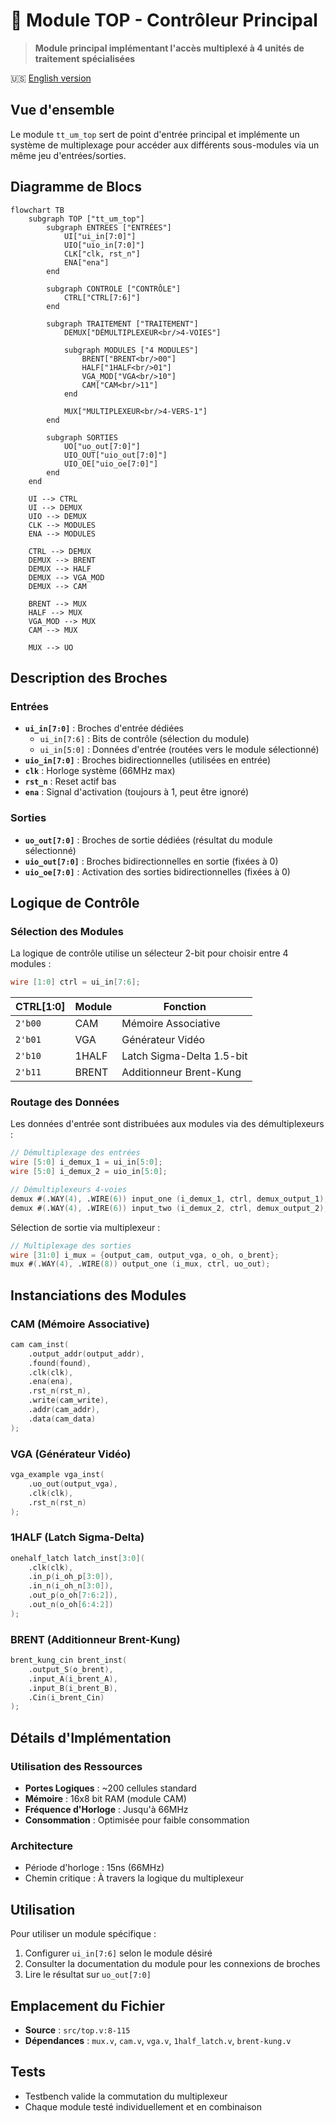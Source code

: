 # 🔀 Module TOP - Contrôleur Principal

> **Module principal implémentant l'accès multiplexé à 4 unités de traitement spécialisées**

🇺🇸 [English version](top.md)

## Vue d'ensemble

Le module `tt_um_top` sert de point d'entrée principal et implémente un système de multiplexage pour accéder aux différents sous-modules via un même jeu d'entrées/sorties.

## Diagramme de Blocs

```mermaid
flowchart TB
    subgraph TOP ["tt_um_top"]
        subgraph ENTREES ["ENTRÉES"]
            UI["ui_in[7:0]"]
            UIO["uio_in[7:0]"]
            CLK["clk, rst_n"]
            ENA["ena"]
        end
        
        subgraph CONTROLE ["CONTRÔLE"]
            CTRL["CTRL[7:6]"]
        end
        
        subgraph TRAITEMENT ["TRAITEMENT"]
            DEMUX["DÉMULTIPLEXEUR<br/>4-VOIES"]
            
            subgraph MODULES ["4 MODULES"]
                BRENT["BRENT<br/>00"]
                HALF["1HALF<br/>01"] 
                VGA_MOD["VGA<br/>10"]
                CAM["CAM<br/>11"]
            end
            
            MUX["MULTIPLEXEUR<br/>4-VERS-1"]
        end
        
        subgraph SORTIES
            UO["uo_out[7:0]"]
            UIO_OUT["uio_out[7:0]"]
            UIO_OE["uio_oe[7:0]"]
        end
    end
    
    UI --> CTRL
    UI --> DEMUX
    UIO --> DEMUX
    CLK --> MODULES
    ENA --> MODULES
    
    CTRL --> DEMUX
    DEMUX --> BRENT
    DEMUX --> HALF
    DEMUX --> VGA_MOD
    DEMUX --> CAM
    
    BRENT --> MUX
    HALF --> MUX
    VGA_MOD --> MUX
    CAM --> MUX
    
    MUX --> UO
```

## Description des Broches

### Entrées
- **`ui_in[7:0]`** : Broches d'entrée dédiées
  - `ui_in[7:6]` : Bits de contrôle (sélection du module)
  - `ui_in[5:0]` : Données d'entrée (routées vers le module sélectionné)
- **`uio_in[7:0]`** : Broches bidirectionnelles (utilisées en entrée)
- **`clk`** : Horloge système (66MHz max)
- **`rst_n`** : Reset actif bas
- **`ena`** : Signal d'activation (toujours à 1, peut être ignoré)

### Sorties
- **`uo_out[7:0]`** : Broches de sortie dédiées (résultat du module sélectionné)
- **`uio_out[7:0]`** : Broches bidirectionnelles en sortie (fixées à 0)
- **`uio_oe[7:0]`** : Activation des sorties bidirectionnelles (fixées à 0)

## Logique de Contrôle

### Sélection des Modules

La logique de contrôle utilise un sélecteur 2-bit pour choisir entre 4 modules :

```verilog
wire [1:0] ctrl = ui_in[7:6];
```

| CTRL[1:0] | Module | Fonction |
|-----------|--------|----------|
| `2'b00` | CAM | Mémoire Associative |
| `2'b01` | VGA | Générateur Vidéo |
| `2'b10` | 1HALF | Latch Sigma-Delta 1.5-bit |
| `2'b11` | BRENT | Additionneur Brent-Kung |

### Routage des Données

Les données d'entrée sont distribuées aux modules via des démultiplexeurs :

```verilog
// Démultiplexage des entrées
wire [5:0] i_demux_1 = ui_in[5:0];
wire [5:0] i_demux_2 = uio_in[5:0];

// Démultiplexeurs 4-voies
demux #(.WAY(4), .WIRE(6)) input_one (i_demux_1, ctrl, demux_output_1);
demux #(.WAY(4), .WIRE(6)) input_two (i_demux_2, ctrl, demux_output_2);
```

Sélection de sortie via multiplexeur :

```verilog
// Multiplexage des sorties
wire [31:0] i_mux = {output_cam, output_vga, o_oh, o_brent};
mux #(.WAY(4), .WIRE(8)) output_one (i_mux, ctrl, uo_out);
```

## Instanciations des Modules

### CAM (Mémoire Associative)
```verilog
cam cam_inst(
    .output_addr(output_addr),
    .found(found),
    .clk(clk),
    .ena(ena),
    .rst_n(rst_n),
    .write(cam_write),
    .addr(cam_addr),
    .data(cam_data)
);
```

### VGA (Générateur Vidéo)
```verilog
vga_example vga_inst(
    .uo_out(output_vga),
    .clk(clk),
    .rst_n(rst_n)
);
```

### 1HALF (Latch Sigma-Delta)
```verilog
onehalf_latch latch_inst[3:0](
    .clk(clk),
    .in_p(i_oh_p[3:0]),
    .in_n(i_oh_n[3:0]),
    .out_p(o_oh[7:6:2]),
    .out_n(o_oh[6:4:2])
);
```

### BRENT (Additionneur Brent-Kung)
```verilog
brent_kung_cin brent_inst(
    .output_S(o_brent),
    .input_A(i_brent_A),
    .input_B(i_brent_B),
    .Cin(i_brent_Cin)
);
```

## Détails d'Implémentation

### Utilisation des Ressources
- **Portes Logiques** : ~200 cellules standard
- **Mémoire** : 16x8 bit RAM (module CAM)
- **Fréquence d'Horloge** : Jusqu'à 66MHz
- **Consommation** : Optimisée pour faible consommation

### Architecture
- Période d'horloge : 15ns (66MHz)
- Chemin critique : À travers la logique du multiplexeur

## Utilisation

Pour utiliser un module spécifique :
1. Configurer `ui_in[7:6]` selon le module désiré
2. Consulter la documentation du module pour les connexions de broches
3. Lire le résultat sur `uo_out[7:0]`

## Emplacement du Fichier
- **Source** : `src/top.v:8-115`
- **Dépendances** : `mux.v`, `cam.v`, `vga.v`, `1half_latch.v`, `brent-kung.v`

## Tests
- Testbench valide la commutation du multiplexeur
- Chaque module testé individuellement et en combinaison